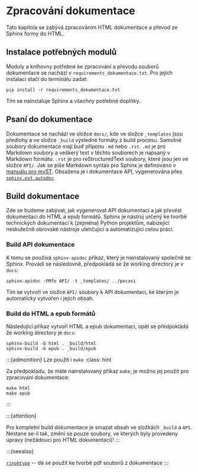 # Zpracování dokumentace

Tato kapitola se zabývá zpracováním HTML dokumentace a převod ze Sphinx formy do HTML.

## Instalace potřebných modulů

Moduly a knihovny potřebné ke zpracování a převodu souborů dokumentace se nachází v `requirements_dokumentace.txt`. Pro
jejich instalaci stačí do terminálu zadat:

```none
pip install -r requirements_dokumentace.txt
```

Tím se nainstaluje Sphinx a všechny potřebné doplňky.

## Psaní do dokumentace

Dokumentace se nachází ve složce `docs/`, kde ve složce `_templates` jsou předlohy a ve složce `_build` výsledné formáty
z build procesu. Samotné soubory dokumentace mají buď příponu `.md` nebo `.rst`. `.md` je pro Markdown soubory a veškerý
text v těchto souborech je napsaný v Markdown formátu. `.rst` je pro reStructuredText soubory, které jsou jen ve složce
`API/`. Jak se píše Markdown syntax pro Sphinx je definováno
v [manuálu pro myST](https://myst-parser.readthedocs.io/en/latest/sphinx/index.html). Obsažena je i dokumentace API,
vygenerována přes [`sphinx.ext.autodoc`](https://www.sphinx-doc.org/en/master/usage/extensions/autodoc.html).

## Build dokumentace

Zde se budeme zabývat, jak vygenerovat API dokumentaci a jak převést dokumentaci do HTML a epub formátů. Sphinx je
nástroj určený ke tvorbě technických dokumentací k (zejména) Python projektům, nabízející neskutečně obrovské nástroje
ulehčující a automatizující celou práci.

### Build API dokumentace

K tomu se používá `sphinx-apidoc` příkaz, který je nainstalovaný společně se Sphinx. Provádí se následovně, předpokládá
se že working directory je v `docs`:

```none
sphinx-apidoc -PMfo API/ -t _templates/ ../pocasi
```

Tím se vytvoří ve složce `API/` soubory k API dokumentaci, ke kterým je automaticky vytvořen i jejich obsah.

### Build do HTML a epub formátů

Následující příkaz vytvoří HTML a epub dokumentaci, opět se předpokládá že working directory je `docs`:

```none
sphinx-build -b html . _build/html
sphinx-build -b epub . _build/epub
```

:::{admonition} Lze použít i `make`
:class: hint

Za předpokladu, že máte nainstalovaný příkaz `make`, je možno jej použít pro zpracování dokumentace:

```none
make html
make epub
```

:::

:::{attention}

Pro kompletní build dokumentace je smazat obsah ve složkách `_build` a `API`. Nestane se-li tak, změní se pouze soubory,
ve kterých byly provedeny úpravy (nežádoucí pro HTML dokumentaci)!
:::

:::{seealso}

[`rinohtype`](https://github.com/brechtm/rinohtype) -- dá se použít ke tvorbě pdf souborů z dokumentace
:::
